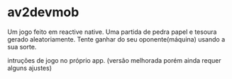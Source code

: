 # av2devmob

Um jogo feito em reactive native. Uma partida de pedra papel e tesoura gerado aleatoriamente. Tente ganhar do seu oponente(máquina) usando a sua sorte.

intruções de jogo no próprio app.
(versão melhorada porém ainda requer alguns ajustes)
